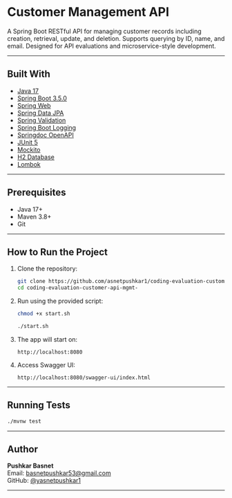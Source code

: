 
# Customer Management API

A Spring Boot RESTful API for managing customer records including creation, retrieval, update, and deletion. 
Supports querying by ID, name, and email. Designed for API evaluations and 
microservice-style development.

---

## Built With

- [Java 17](https://jdk.java.net/17/)
- [Spring Boot 3.5.0](https://github.com/spring-projects/spring-boot/wiki/Spring-Boot-3.5-Release-Notes)
- [Spring Web](https://mvnrepository.com/artifact/org.springframework.boot/spring-boot-starter-web)
- [Spring Data JPA](https://mvnrepository.com/artifact/org.springframework.boot/spring-boot-starter-data-jpa)
- [Spring Validation](https://mvnrepository.com/artifact/org.springframework.boot/spring-boot-starter-validation)
- [Spring Boot Logging](https://mvnrepository.com/artifact/org.springframework.boot/spring-boot-starter-logging)
- [Springdoc OpenAPI](https://mvnrepository.com/artifact/org.springdoc/springdoc-openapi-starter-webmvc-ui/2.8.8)
- [JUnit 5](https://mvnrepository.com/artifact/org.junit.jupiter/junit-jupiter)
- [Mockito](https://mvnrepository.com/artifact/org.mockito/mockito-core)
- [H2 Database](https://mvnrepository.com/artifact/com.h2database/h2)
- [Lombok](https://mvnrepository.com/artifact/org.projectlombok/lombok)

---

## Prerequisites

- Java 17+
- Maven 3.8+
- Git

---

## How to Run the Project

1. Clone the repository:
   ```bash
   git clone https://github.com/asnetpushkar1/coding-evaluation-customer-api-mgmt-.git
   cd coding-evaluation-customer-api-mgmt-
   ```

2. Run using the provided script:
   ```bash
   chmod +x start.sh
   ```
   
   ```bash
   ./start.sh
   ```

3. The app will start on:
   ```
   http://localhost:8080
   ```

4. Access Swagger UI:
   ```
   http://localhost:8080/swagger-ui/index.html
   ```

---

## Running Tests

```bash
./mvnw test
```

---

## Author

**Pushkar Basnet**  
Email: basnetpushkar53@gmail.com  
GitHub: [@yasnetpushkar1](https://github.com/asnetpushkar1)

---
